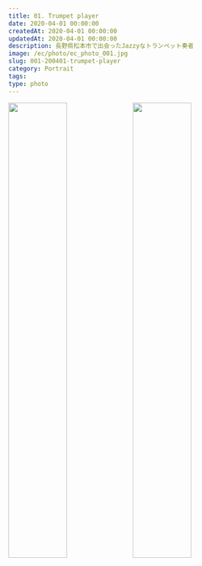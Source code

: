 ```yaml
---
title: 01. Trumpet player
date: 2020-04-01 00:00:00
createdAt: 2020-04-01 00:00:00
updatedAt: 2020-04-01 00:00:00
description: 長野県松本市で出会ったJazzyなトランペット奏者
image: /ec/photo/ec_photo_001.jpg
slug: 001-200401-trumpet-player
category: Portrait
tags:
type: photo
---
```


<div class="nam__wc-margin-top4 nam__wc-2in1-center">
<img src="https://portfolio.nnamm.com/_gallery/photo/001/img1.jpg" alt=""
     style="display: inline-block; width: 48%">
<img src="https://portfolio.nnamm.com/_gallery/photo/001/img4.jpg" alt=""
     style="display: inline-block; width: 48%">
</div>

<div class="nam__wc-margin-top4">
<img src="https://portfolio.nnamm.com/_gallery/photo/001/img9.jpg" alt=""
     class="nam__wc-left-align-4d5">
<img src="https://portfolio.nnamm.com/_gallery/photo/001/img7.jpg" alt=""
     class="nam__wc-margin-top1 nam__wc-right-align-4d5">
</div>

<div class="nam__wc-margin-top4">
<img src="https://portfolio.nnamm.com/_gallery/photo/001/img3.jpg" alt=""
     class="nam__wc-1in1-x-center">
</div>

<div class="nam__wc-margin-top4">
<img src="https://portfolio.nnamm.com/_gallery/photo/001/img6.jpg" alt="">
<img src="https://portfolio.nnamm.com/_gallery/photo/001/img5.jpg" alt=""
     class="nam__wc-margin-top1">
</div>

<div class="nam__wc-margin-top4">
<img src="https://portfolio.nnamm.com/_gallery/photo/001/img10.jpg" alt="">
<img src="https://portfolio.nnamm.com/_gallery/photo/001/img8.jpg" alt=""
     class="nam__wc-margin-top nam__wc-right-align-3d5">
<img src="https://portfolio.nnamm.com/_gallery/photo/001/img2.jpg" alt=""
     class="nam__wc-margin-top">
</div>
